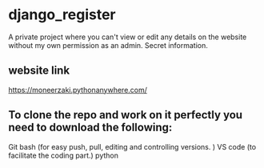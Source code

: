 # django_register
A private project where you can't view or edit any details on the website without my own permission as an admin. Secret information.

## website link
https://moneerzaki.pythonanywhere.com/

## To clone the repo and work on it perfectly you need to download the following: 
Git bash  (for easy push, pull, editing and controlling versions. )
VS code   (to facilitate the coding part.)
python     

